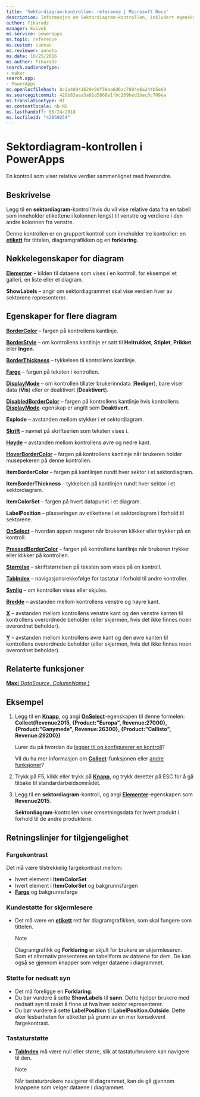 ```yaml
---
title: 'Sektordiagram-kontrollen: referanse | Microsoft Docs'
description: Informasjon om Sektordiagram-kontrollen, inkludert egenskaper og eksempler
author: fikaradz
manager: kvivek
ms.service: powerapps
ms.topic: reference
ms.custom: canvas
ms.reviewer: anneta
ms.date: 10/25/2016
ms.author: fikaradz
search.audienceType:
- maker
search.app:
- PowerApps
ms.openlocfilehash: 8c2a48941629e98f58ea6d6ac7894e6a244b5e69
ms.sourcegitcommit: 429b83aaa5a91d5868e1fbc169bed1bac0c709ea
ms.translationtype: HT
ms.contentlocale: nb-NO
ms.lasthandoff: 08/24/2018
ms.locfileid: "42859254"
---
```

# <a name="pie-chart-control-in-powerapps"></a>Sektordiagram-kontrollen i PowerApps
En kontroll som viser relative verdier sammenlignet med hverandre.

## <a name="description"></a>Beskrivelse
Legg til en **sektordiagram**-kontroll hvis du vil vise relative data fra en tabell som inneholder etikettene i kolonnen lengst til venstre og verdiene i den andre kolonnen fra venstre.

Denne kontrollen er en gruppert kontroll som inneholder tre kontroller: en **[etikett](control-text-box.md)** for tittelen, diagramgrafikken og en **forklaring**.

## <a name="chart-key-properties"></a>Nøkkelegenskaper for diagram
**[Elementer](properties-core.md)** – kilden til dataene som vises i en kontroll, for eksempel et galleri, en liste eller et diagram.

**ShowLabels** – angir om sektordiagrammet skal vise verdien hver av sektorene representerer.

## <a name="additional-chart-properties"></a>Egenskaper for flere diagram
**[BorderColor](properties-color-border.md)** – fargen på kontrollens kantlinje.

**[BorderStyle](properties-color-border.md)** – om kontrollens kantlinje er satt til **Heltrukket**, **Stiplet**, **Prikket** eller **Ingen**.

**[BorderThickness](properties-color-border.md)** – tykkelsen til kontrollens kantlinje.

**[Farge](properties-color-border.md)** – fargen på teksten i kontrollen.

**[DisplayMode](properties-core.md)** – om kontrollen tillater brukerinndata (**Rediger**), bare viser data (**Vis**) eller er deaktivert (**Deaktivert**).

**[DisabledBorderColor](properties-color-border.md)** – fargen på kontrollens kantlinje hvis kontrollens **[DisplayMode](properties-core.md)**-egenskap er angitt som **Deaktivert**.

**Explode** – avstanden mellom stykker i et sektordiagram.

**[Skrift](properties-text.md)**  – navnet på skriftserien som teksten vises i.

**[Høyde](properties-size-location.md)** – avstanden mellom kontrollens øvre og nedre kant.

**[HoverBorderColor](properties-color-border.md)** – fargen på kontrollens kantlinje når brukeren holder musepekeren på denne kontrollen.

**ItemBorderColor** – fargen på kantlinjen rundt hver sektor i et sektordiagram.

**ItemBorderThickness** – tykkelsen på kantlinjen rundt hver sektor i et sektordiagram.

**ItemColorSet** – fargen på hvert datapunkt i et diagram.

**LabelPosition** – plasseringen av etikettene i et sektordiagram i forhold til sektorene.

**[OnSelect](properties-core.md)** – hvordan appen reagerer når brukeren klikker eller trykker på en kontroll.

**[PressedBorderColor](properties-color-border.md)** – fargen på kontrollens kantlinje når brukeren trykker eller klikker på kontrollen.

**[Størrelse](properties-text.md)** – skriftstørrelsen på teksten som vises på en kontroll.

**[TabIndex](properties-accessibility.md)** – navigasjonsrekkefølge for tastatur i forhold til andre kontroller.

**[Synlig](properties-core.md)** – om kontrollen vises eller skjules.

**[Bredde](properties-size-location.md)** – avstanden mellom kontrollens venstre og høyre kant.

**[X](properties-size-location.md)** – avstanden mellom kontrollens venstre kant og den venstre kanten til kontrollens overordnede beholder (eller skjermen, hvis det ikke finnes noen overordnet beholder).

**[Y](properties-size-location.md)** – avstanden mellom kontrollens øvre kant og den øvre kanten til kontrollens overordnede beholder (eller skjermen, hvis det ikke finnes noen overordnet beholder).

## <a name="related-functions"></a>Relaterte funksjoner
[**Max**( *DataSource*, *ColumnName* )](../functions/function-aggregates.md)

## <a name="example"></a>Eksempel
1. Legg til en **[Knapp](control-button.md)**, og angi **[OnSelect](properties-core.md)**-egenskapen til denne formelen:<br>
   **Collect(Revenue2015, {Product:"Europa", Revenue:27000}, {Product:"Ganymede", Revenue:26300}, {Product:"Callisto", Revenue:29200})**
   
    Lurer du på hvordan du [legger til og konfigurerer en kontroll](../add-configure-controls.md)?
   
    Vil du ha mer informasjon om **[Collect](../functions/function-clear-collect-clearcollect.md)**-funksjonen eller [andre funksjoner](../formula-reference.md)?
2. Trykk på F5, klikk eller trykk på **[Knapp](control-button.md)**, og trykk deretter på ESC for å gå tilbake til standardarbeidsområdet.
3. Legg til en **sektordiagram**-kontroll, og angi **[Elementer](properties-core.md)**-egenskapen som **Revenue2015**.
   
    **Sektordiagram**-kontrollen viser omsetningsdata for hvert produkt i forhold til de andre produktene.


## <a name="accessibility-guidelines"></a>Retningslinjer for tilgjengelighet
### <a name="color-contrast"></a>Fargekontrast
Det må være tilstrekkelig fargekontrast mellom:
* hvert element i **ItemColorSet**
* hvert element i **ItemColorSet** og bakgrunnsfargen
* **[Farge](properties-color-border.md)** og bakgrunnsfarge

### <a name="screen-reader-support"></a>Kundestøtte for skjermlesere
* Det må være en **[etikett](control-text-box.md)** rett før diagramgrafikken, som skal fungere som tittelen.

    > [!NOTE]
  > Diagramgrafikk og **Forklaring** er skjult for brukere av skjermleseren. Som et alternativ presenteres en tabellform av dataene for dem. De kan også se gjennom knapper som velger dataene i diagrammet.

### <a name="low-vision-support"></a>Støtte for nedsatt syn
* Det må foreligge en **Forklaring**.
* Du bør vurdere å sette **ShowLabels** til **sann**. Dette hjelper brukere med nedsatt syn til raskt å finne ut hva hver sektor representerer.
* Du bør vurdere å sette **LabelPosition** til **LabelPosition.Outside**. Dette øker lesbarheten for etiketter på grunn av en mer konsekvent fargekontrast.

### <a name="keyboard-support"></a>Tastaturstøtte
* **[TabIndex](properties-accessibility.md)** må være null eller større, slik at tastaturbrukere kan navigere til den.

    > [!NOTE]
  > Når tastaturbrukere navigerer til diagrammet, kan de gå gjennom knappene som velger dataene i diagrammet.
